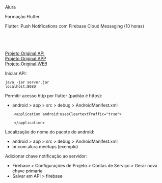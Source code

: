 Alura

Formação Flutter</br>

Flutter: Push Notifications com Firebase Cloud Messaging (10 horas)
## <br />

[Projeto Original API](https://github.com/alura-cursos/dev-meetups-api)</br>
[Projeto Original APP](https://github.com/alura-cursos/flutter-notifications/tree/main)</br>
[Projeto Original WEB](https://github.com/alura-cursos/flutter-notifications/tree/aula_4)</br>


Iniciar API:
```
java -jar server.jar
localhost:8080
```

Permitir acesso http por flutter (padrão é https):
- android > app > src > debug > AndroidManifest.xml
``` 
    <application android:usesCleartextTraffic="true">

    </application>
```

Localização do nome do pacote do android:
- android > app > src > debug > AndroidManifest.xml
- br.com.alura.meetups (exemplo)

Adicionar chave notificação ao servidor:
- Firebase > Configurações de Projeto > Contas de Serviço > Gerar nova chave primaria
- Salvar em API > firebase
